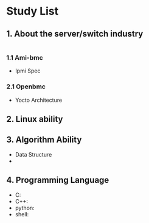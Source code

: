 # Study List

## 1. About the server/switch industry
```

```

### 1.1 Ami-bmc
- Ipmi Spec

### 2.1 Openbmc
- Yocto Architecture


## 2. Linux ability

## 3. Algorithm Ability
- Data Structure 
- 

## 4. Programming Language
- C:
- C++:
- python:
- shell:

